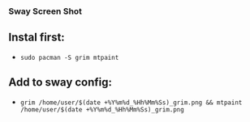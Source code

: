 ### Sway Screen Shot

## Instal first:
- `sudo pacman -S grim mtpaint`

## Add to sway config:
- `grim /home/user/$(date +%Y%m%d_%Hh%Mm%Ss)_grim.png && mtpaint /home/user/$(date +%Y%m%d_%Hh%Mm%Ss)_grim.png`
  
